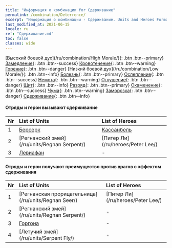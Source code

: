 ```yaml
---
title: "Информация о комбинации for Сдерживание"
permalink: /combination/Deterrence/
excerpt: "Информация о комбинации - Сдерживание. Units and Heroes Formation."
last_modified_at: 2021-06-15
locale: ru
ref: "Сдерживание.md"
toc: false
classes: wide
---
```


  [Высокий боевой дух](/ru/combination/High Morale/){: .btn .btn--primary} [Замедление](/ru/combination/Slow/){: .btn .btn--success} [Кровотечение](/ru/combination/Bleeding/){: .btn .btn--warning} [Горение](/ru/combination/Burning/){: .btn .btn--danger} [Низкий боевой дух](/ru/combination/Low Morale/){: .btn .btn--info} [Болезнь](/ru/combination/Disease/){: .btn .btn--primary} [Ослепление](/ru/combination/Blind/){: .btn .btn--success} [Немота](/ru/combination/Silence/){: .btn .btn--warning} [Оглушение](/ru/combination/Stun/){: .btn .btn--danger} [Щит](/ru/combination/Shield/){: .btn .btn--info} [Разряд](/ru/combination/Static/){: .btn .btn--primary} [Окаменение](/ru/combination/Petrify/){: .btn .btn--success} [Чума](/ru/combination/Plague/){: .btn .btn--warning} [Заморозка](/ru/combination/Freeze/){: .btn .btn--danger} [Сдерживание](/ru/combination/Deterrence/){: .btn .btn--info} 


#### Отряды и герои вызывают сдерживание

  | Nr |  List of Units  | List of Heroes | 
  |:---|:----------------|:---------------| 
  | 1 | [Берсерк](/ru/units/Berserker/) | [Кассанбель](/ru/heroes/Cassanbel/) |
  | 2 | [Регнанский змей](/ru/units/Regnan Serpent/) | [Питер Ли](/ru/heroes/Peter Lee/) |
  | 3 | [Левиафан](/ru/units/Revyaratan/) | - |


#### Отряды и герои получают преимущество против врагов с эффектом сдерживания

  | Nr |  List of Units  | List of Heroes | 
  |:---|:----------------|:---------------| 
  | 1 | [Регнанская прорицательница](/ru/units/Regnan Seer/) | [Питер Ли](/ru/heroes/Peter Lee/) |
  | 2 | [Регнанский змей](/ru/units/Regnan Serpent/) | - |
  | 3 | [Горгона](/ru/units/Gorgon/) | - |
  | 4 | [Летучий змей](/ru/units/Serpent Fly/) | - |
